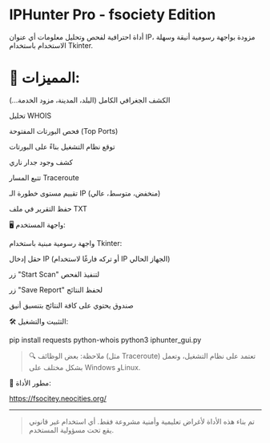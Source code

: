  # IPHunter Pro - fsociety Edition

أداة احترافية لفحص وتحليل معلومات أي عنوان IP، مزودة بواجهة رسومية أنيقة وسهلة الاستخدام باستخدام Tkinter.

# 📌 المميزات:

الكشف الجغرافي الكامل (البلد، المدينة، مزود الخدمة...)

تحليل WHOIS

فحص البورتات المفتوحة (Top Ports)

توقع نظام التشغيل بناءً على البورتات

كشف وجود جدار ناري

تتبع المسار Traceroute

تقييم مستوى خطورة الـ IP (منخفض، متوسط، عالي)

حفظ التقرير في ملف TXT


🖥️ واجهة المستخدم:

واجهة رسومية مبنية باستخدام Tkinter:

حقل إدخال IP (أو تركه فارغًا لاستخدام IP الجهاز الحالي)

زر "Start Scan" لتنفيذ الفحص

زر "Save Report" لحفظ النتائج

صندوق يحتوي على كافة النتائج بتنسيق أنيق


🛠️ التثبيت والتشغيل:

pip install requests python-whois
python3 iphunter_gui.py

> 🔍 ملاحظة: بعض الوظائف (مثل Traceroute) تعتمد على نظام التشغيل، وتعمل بشكل مختلف على Windows وLinux.



🧠 مطور الأداة:


https://fsocitey.neocities.org/


---

> تم بناء هذه الأداة لأغراض تعليمية وأمنية مشروعة فقط. أي استخدام غير قانوني يقع تحت مسؤولية المستخدم.



